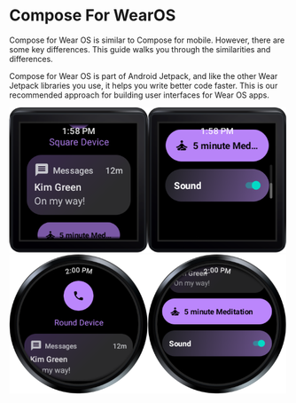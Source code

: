 # Compose For WearOS
Compose for Wear OS is similar to Compose for mobile. However, there are some key differences. This guide walks you through the similarities and differences.

Compose for Wear OS is part of Android Jetpack, and like the other Wear Jetpack libraries you use, it helps you write better code faster. This is our recommended approach for building user interfaces for Wear OS apps.

<img align="left" src="/square-1.png" width="250"/>
<img src="/square-2.png" width="250"/>
<img align="left" src="/round-1.png" width="250"/>
<img src="/round-2.png" width="250"/>
